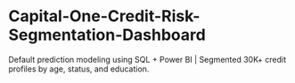 # Capital-One-Credit-Risk-Segmentation-Dashboard
Default prediction modeling using SQL + Power BI | Segmented 30K+ credit profiles by age, status, and education.
